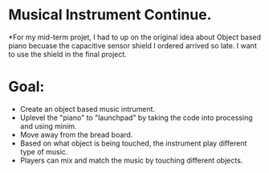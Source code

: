 

# Musical Instrument Continue. 

*For my mid-term projet, I had to up on the original idea about Object based piano becuase the capacitive sensor shield I ordered arrived so late. I want to use the shield in the final project. 

# Goal:
* Create an object based music intrument. 
* Uplevel the "piano" to "launchpad" by taking the code into processing and using minim. 
* Move away from the bread board. 
* Based on what object is being touched, the instrument play different type of music.
* Players can mix and match the music by touching different objects. 
